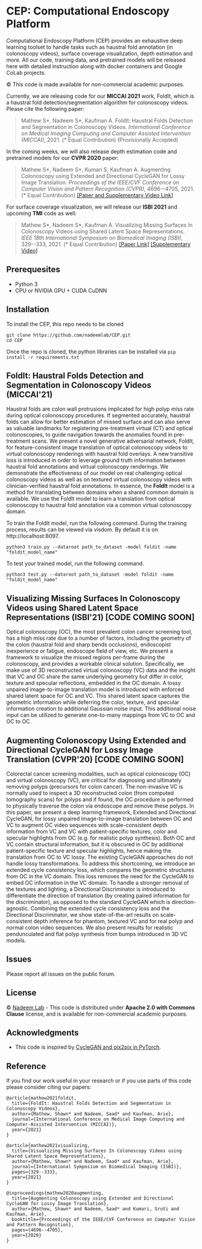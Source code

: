 # CEP: Computational Endoscopy Platform

Computational Endoscopy Platform (CEP) provides an exhaustive deep learning toolset to handle tasks such as haustral fold annotation (in colonoscopy videos), surface coverage visualization, depth estimation and more. All our code, training data, and pretrained models will be released here with detailed instruction along with docker containers and Google CoLab projects.

© This code is made available for non-commercial academic purposes.

Currently, we are releasing code for our **MICCAI 2021** work, FoldIt, which is a haustral fold detection/segmentation algorithm for colonoscopy videos. Please cite the following paper:
> Mathew S*, Nadeem S*, Kaufman A.
> FoldIt: Haustral Folds Detection and Segmentation in Colonoscopy Videos.
> *International Conference on Medical Imaging Computing and Computer Assisted Intervention (MICCAI)*, 2021. (* Equal Contribution) (Provisionally Accepted)

In the coming weeks, we will also release depth estimation code and pretrained models for our **CVPR 2020** paper:
> Mathew S*, Nadeem S*, Kumari S, Kaufman A. 
> Augmenting Colonoscopy using Extended and Directional CycleGAN for Lossy Image Translation.
> *Proceedings of the IEEE/CVF Conference on Computer Vision and Pattern Recognition (CVPR)*, 4696--4705, 2021. (* Equal Contribution) 
> [[Paper and Supplementary Video Link]](https://openaccess.thecvf.com/content_CVPR_2020/html/Mathew_Augmenting_Colonoscopy_Using_Extended_and_Directional_CycleGAN_for_Lossy_Image_CVPR_2020_paper.html)

For surface coverage visualization, we will release our **ISBI 2021** and upcoming **TMI** code as well:
> Mathew S*, Nadeem S*, Kaufman A.
> Visualizing Missing Surfaces In Colonoscopy Videos using Shared Latent Space Representations.
> *IEEE 18th International Symposium on Biomedical Imaging (ISBI)*, 329--333, 2021. (* Equal Contribution) 
> [[Paper Link]](https://arxiv.org/pdf/2101.07280.pdf) [[Supplementary Video]](https://tinyurl.com/y2dfwlc9)


## Prerequesites
- Python 3
- CPU or NVIDIA GPU + CUDA CuDNN

## Installation
To install the CEP, this repo needs to be cloned
```
git clone https://github.com/nadeemlab/CEP.git
cd CEP
```

Once the repo is cloned, the python libraries can be installed via ``` pip install -r requirements.txt ```


## FoldIt: Haustral Folds Detection and Segmentation in Colonoscopy Videos (MICCAI'21)
Haustral folds are colon wall protrusions implicated for high polyp miss rate during optical colonoscopy procedures. If segmented accurately, haustral folds can allow for better estimation of missed surface and can also serve as valuable landmarks for registering pre-treatment virtual (CT) and optical colonoscopies, to guide navigation towards the anomalies found in pre-treatment scans. We present a novel generative adversarial network, FoldIt, for feature-consistent image translation of optical colonoscopy videos to virtual colonoscopy renderings with haustral fold overlays. A new transitive loss is introduced in order to leverage ground truth information between haustral fold annotations and virtual colonoscopy renderings. We demonstrate the effectiveness of our model on real challenging optical colonoscopy videos as well as on textured virtual colonoscopy videos with clinician-verified haustral fold annotations. In essence, the **FoldIt** model is a method for translating between domains when a shared common domain is available. We use the FoldIt model to learn a translation from optical colonoscopy to haustral fold annotation via a common virtual colonoscopy domain.

To train the FoldIt model, run the following command. During the training process, results can be viewed via visdom. By default it is on http://localhost:8097.
``` 
python3 train.py --dataroot path_to_dataset -model foldit -name "foldit_model_name" 

```

To test your trained model, run the following command.

```
python3 test.py --dataroot path_to_dataset -model foldit -name "foldit_model_name" 

```

## Visualizing Missing Surfaces In Colonoscopy Videos using Shared Latent Space Representations (ISBI'21) [CODE COMING SOON]
Optical colonoscopy (OC), the most prevalent colon cancer screening tool, has a high miss rate due to a number of factors, including the geometry of the colon (haustral fold and sharp bends occlusions), endoscopist inexperience or fatigue, endoscope field of view, etc. We present a framework to visualize the missed regions per-frame during the colonoscopy, and provides a workable clinical solution. Specifically, we make use of 3D reconstructed virtual colonoscopy (VC) data and the insight that VC and OC share the same underlying geometry but differ in color, texture and specular reflections, embedded in the OC domain. A lossy unpaired image-to-image translation model is introduced with enforced shared latent space for OC and VC. This shared latent space captures the geometric information while deferring the color, texture, and specular information creation to additional Gaussian noise input. This additional noise input can be utilized to generate one-to-many mappings from VC to OC and OC to OC. 

## Augmenting Colonoscopy Using Extended and Directional CycleGAN for Lossy Image Translation (CVPR'20) [CODE COMING SOON]
Colorectal cancer screening modalities, such as optical colonoscopy (OC) and virtual colonoscopy (VC), are critical for diagnosing and ultimately removing polyps (precursors for colon cancer). The non-invasive VC is normally used to inspect a 3D reconstructed colon (from computed tomography scans) for polyps and if found, the OC procedure is performed to physically traverse the colon via endoscope and remove these polyps. In this paper, we present a deep learning framework, Extended and Directional CycleGAN, for lossy unpaired image-to-image translation between OC and VC to augment OC video sequences with scale-consistent depth information from VC and VC with patient-specific textures, color and specular highlights from OC (e.g. for realistic polyp synthesis). Both OC and VC contain structural information, but it is obscured in OC by additional patient-specific texture and specular highlights, hence making the translation from OC to VC lossy. The existing CycleGAN approaches do not handle lossy transformations. To address this shortcoming, we introduce an extended cycle consistency loss, which compares the geometric structures from OC in the VC domain. This loss removes the need for the CycleGAN to embed OC information in the VC domain. To handle a stronger removal of the textures and lighting, a Directional Discriminator is introduced to differentiate the direction of translation (by creating paired information for the discriminator), as opposed to the standard CycleGAN which is direction-agnostic. Combining the extended cycle consistency loss and the Directional Discriminator, we show state-of-the-art results on scale-consistent depth inference for phantom, textured VC and for real polyp and normal colon video sequences. We also present results for realistic pendunculated and flat polyp synthesis from bumps introduced in 3D VC models.


## Issues
Please report all issues on the public forum.

## License
© [Nadeem Lab](https://nadeemlab.org/) - This code is distributed under **Apache 2.0 with Commons Clause** license, and is available for non-commercial academic purposes. 

## Acknowledgments
* This code is inspired by [CycleGAN and pix2pix in PyTorch](https://github.com/junyanz/pytorch-CycleGAN-and-pix2pix).

## Reference

If you find our work useful in your research or if you use parts of this code please consider citing our papers:

```
@article{mathew2021foldit,
  title={FoldIt: Haustral Folds Detection and Segmentation in Colonoscopy Videos},
  author={Mathew, Shawn* and Nadeem, Saad* and Kaufman, Arie},
  journal={International Conference on Medical Image Computing and Computer-Assisted Intervention (MICCAI)},
  year={2021}
}

@article{mathew2021visualizing,
  title={Visualizing Missing Surfaces In Colonoscopy Videos using Shared Latent Space Representations},
  author={Mathew, Shawn* and Nadeem, Saad* and Kaufman, Arie},
  journal={International Symposium on Biomedical Imaging (ISBI)},
  pages={329--333},
  year={2021}
}

@inproceedings{mathew2020augmenting,
  title={Augmenting Colonoscopy using Extended and Directional CycleGAN for Lossy Image Translation},
  author={Mathew, Shawn* and Nadeem, Saad* and Kumari, Sruti and Kaufman, Arie},
  booktitle={Proceedings of the IEEE/CVF Conference on Computer Vision and Pattern Recognition},
  pages={4696--4705},
  year={2020}
}
```
